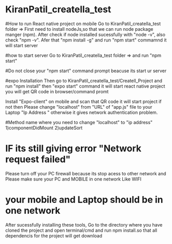 # KiranPatil_creatella_test

#How to run  React native project on mobile 
Go to KiranPatil_creatella_test folder =>
First need to install nodeJs,so that we can run node package manger (npm).
After check if node installed sucessfully with "node -v",
also check "npm -v".
Afer that "npm install -g"
and run "npm start" 
commamnd it will start server

#how to start server
Go to KiranPatil_creatella_test folder => and run "npm start"

#Do not close your "npm start" command prompt beacuse its start ur server

#expo Installation
Then go to KiranPatil_creatella_test/Createll_Project and run "npm install" then "expo start" command it will start react native project you will get QR code in browser/command promt 

Install "Expo-client" on mobile and scan that QR code it will start project if not then Please change "localhost" from "URL" of "app.js" file 
to your Laptop "Ip Address " otherwise it gives network authentication problem.

#Method name where you need to change "localhost" to "ip address"
1)componentDidMount
2)updateSort

# IF its still giving error "Network request failed"
Please turn off your PC firewall because its stop acess to other network and Please make sure your PC and MOBILE in one network Like WIFI 


# your mobile and Laptop should be in one network 

After sucessfully installing these tools,
Go to the directory where you have cloned the project and open terminal/cmd and run npm install.so that all dependencis for the project will get download
